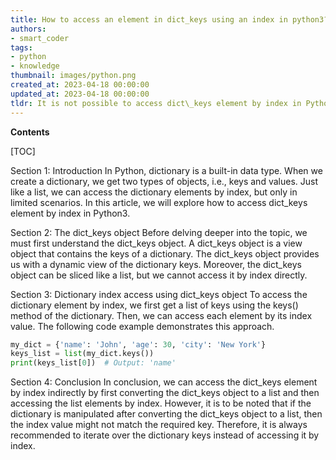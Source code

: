 ```yaml
---
title: How to access an element in dict_keys using an index in python3?
authors:
- smart_coder
tags:
- python
- knowledge
thumbnail: images/python.png
created_at: 2023-04-18 00:00:00
updated_at: 2023-04-18 00:00:00
tldr: It is not possible to access dict\_keys element by index in Python3 because dict\_keys object does not support indexing.
---
```


**Contents**

[TOC]

Section 1: Introduction
In Python, dictionary is a built-in data type. When we create a dictionary, we get two types of objects, i.e., keys and values. Just like a list, we can access the dictionary elements by index, but only in limited scenarios. In this article, we will explore how to access dict_keys element by index in Python3.

Section 2: The dict_keys object
Before delving deeper into the topic, we must first understand the dict_keys object. A dict_keys object is a view object that contains the keys of a dictionary. The dict_keys object provides us with a dynamic view of the dictionary keys. Moreover, the dict_keys object can be sliced like a list, but we cannot access it by index directly.

Section 3: Dictionary index access using dict_keys object
To access the dictionary element by index, we first get a list of keys using the keys() method of the dictionary. Then, we can access each element by its index value. The following code example demonstrates this approach.

```python
my_dict = {'name': 'John', 'age': 30, 'city': 'New York'}
keys_list = list(my_dict.keys())
print(keys_list[0])  # Output: 'name'
```

Section 4: Conclusion
In conclusion, we can access the dict_keys element by index indirectly by first converting the dict_keys object to a list and then accessing the list elements by index. However, it is to be noted that if the dictionary is manipulated after converting the dict_keys object to a list, then the index value might not match the required key. Therefore, it is always recommended to iterate over the dictionary keys instead of accessing it by index.
